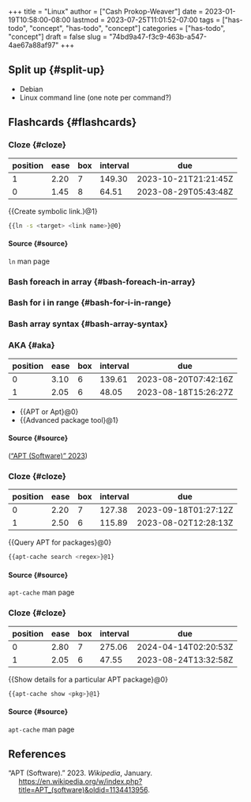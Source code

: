 +++
title = "Linux"
author = ["Cash Prokop-Weaver"]
date = 2023-01-19T10:58:00-08:00
lastmod = 2023-07-25T11:01:52-07:00
tags = ["has-todo", "concept", "has-todo", "concept"]
categories = ["has-todo", "concept"]
draft = false
slug = "74bd9a47-f3c9-463b-a547-4ae67a88af97"
+++

## Split up {#split-up}

-   Debian
-   Linux command line (one note per command?)


## Flashcards {#flashcards}


### Cloze {#cloze}

| position | ease | box | interval | due                  |
|----------|------|-----|----------|----------------------|
| 1        | 2.20 | 7   | 149.30   | 2023-10-21T21:21:45Z |
| 0        | 1.45 | 8   | 64.51    | 2023-08-29T05:43:48Z |

{{Create symbolic link.}@1}

```sh
{{ln -s <target> <link name>}@0}
```


#### Source {#source}

`ln` man page


### Bash foreach in array {#bash-foreach-in-array}


### Bash for i in range {#bash-for-i-in-range}


### Bash array syntax {#bash-array-syntax}


### AKA {#aka}

| position | ease | box | interval | due                  |
|----------|------|-----|----------|----------------------|
| 0        | 3.10 | 6   | 139.61   | 2023-08-20T07:42:16Z |
| 1        | 2.05 | 6   | 48.05    | 2023-08-18T15:26:27Z |

-   {{APT or Apt}@0}
-   {{Advanced package tool}@1}


#### Source {#source}

(<a href="#citeproc_bib_item_1">“APT (Software)” 2023</a>)


### Cloze {#cloze}

| position | ease | box | interval | due                  |
|----------|------|-----|----------|----------------------|
| 0        | 2.20 | 7   | 127.38   | 2023-09-18T01:27:12Z |
| 1        | 2.50 | 6   | 115.89   | 2023-08-02T12:28:13Z |

{{Query APT for packages}@0}

```sh
{{apt-cache search <regex>}@1}
```


#### Source {#source}

`apt-cache` man page


### Cloze {#cloze}

| position | ease | box | interval | due                  |
|----------|------|-----|----------|----------------------|
| 0        | 2.80 | 7   | 275.06   | 2024-04-14T02:20:53Z |
| 1        | 2.05 | 6   | 47.55    | 2023-08-24T13:32:58Z |

{{Show details for a particular APT package}@0}

```sh
{{apt-cache show <pkg>}@1}
```


#### Source {#source}

`apt-cache` man page

## References

<style>.csl-entry{text-indent: -1.5em; margin-left: 1.5em;}</style><div class="csl-bib-body">
  <div class="csl-entry"><a id="citeproc_bib_item_1"></a>“APT (Software).” 2023. <i>Wikipedia</i>, January. <a href="https://en.wikipedia.org/w/index.php?title=APT_(software)&oldid=1134413956">https://en.wikipedia.org/w/index.php?title=APT_(software)&#38;oldid=1134413956</a>.</div>
</div>
